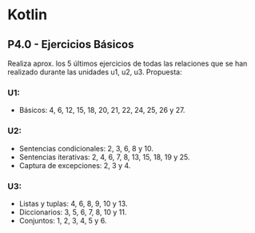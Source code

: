 # Kotlin

## P4.0 - Ejercicios Básicos
Realiza aprox. los 5 últimos ejercicios de todas las relaciones que se han realizado durante las unidades u1, u2, u3. Propuesta:

### U1:
* Básicos: 4, 6, 12, 15, 18, 20, 21, 22, 24, 25, 26 y 27.

### U2:
* Sentencias condicionales: 2, 3, 6, 8 y 10.
* Sentencias iterativas: 2, 4, 6, 7, 8, 13, 15, 18, 19 y 25.
* Captura de excepciones: 2, 3 y 4.

### U3:
* Listas y tuplas: 4, 6, 8, 9, 10 y 13.
* Diccionarios: 3, 5, 6, 7, 8, 10 y 11.
* Conjuntos: 1, 2, 3, 4, 5 y 6.
